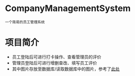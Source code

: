 # CompanyManagementSystem
    一个简易的员工管理系统
# 项目简介
* 员工登陆后可进行打卡操作、查看管理员的评价
* 管理员登陆后可进行增删查改、填写员工评价
* 其中图片存放至数据库/读取数据库中的图片，参考了[此处](https://www.cnblogs.com/warrior4236/p/5682830.html)
